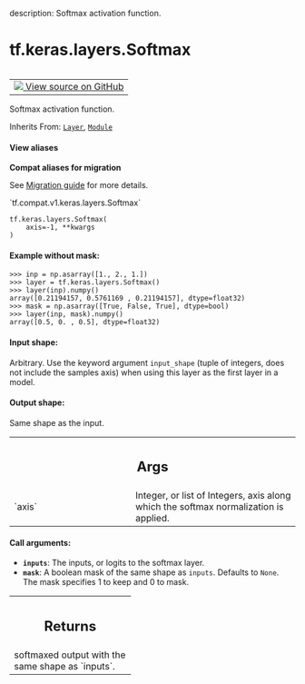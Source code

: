 description: Softmax activation function.

<div itemscope itemtype="http://developers.google.com/ReferenceObject">
<meta itemprop="name" content="tf.keras.layers.Softmax" />
<meta itemprop="path" content="Stable" />
<meta itemprop="property" content="__init__"/>
<meta itemprop="property" content="__new__"/>
</div>

# tf.keras.layers.Softmax

<!-- Insert buttons and diff -->

<table class="tfo-notebook-buttons tfo-api nocontent" align="left">
<td>
  <a target="_blank" href="https://github.com/keras-team/keras/tree/v2.9.0/keras/layers/activation/softmax.py#L43-L108">
    <img src="https://www.tensorflow.org/images/GitHub-Mark-32px.png" />
    View source on GitHub
  </a>
</td>
</table>



Softmax activation function.

Inherits From: [`Layer`](../../../tf/keras/layers/Layer.md), [`Module`](../../../tf/Module.md)

<section class="expandable">
  <h4 class="showalways">View aliases</h4>
  <p>
<b>Compat aliases for migration</b>
<p>See
<a href="https://www.tensorflow.org/guide/migrate">Migration guide</a> for
more details.</p>
<p>`tf.compat.v1.keras.layers.Softmax`</p>
</p>
</section>

<pre class="devsite-click-to-copy prettyprint lang-py tfo-signature-link">
<code>tf.keras.layers.Softmax(
    axis=-1, **kwargs
)
</code></pre>



<!-- Placeholder for "Used in" -->


#### Example without mask:



```
>>> inp = np.asarray([1., 2., 1.])
>>> layer = tf.keras.layers.Softmax()
>>> layer(inp).numpy()
array([0.21194157, 0.5761169 , 0.21194157], dtype=float32)
>>> mask = np.asarray([True, False, True], dtype=bool)
>>> layer(inp, mask).numpy()
array([0.5, 0. , 0.5], dtype=float32)
```

#### Input shape:

Arbitrary. Use the keyword argument `input_shape`
(tuple of integers, does not include the samples axis)
when using this layer as the first layer in a model.



#### Output shape:

Same shape as the input.



<!-- Tabular view -->
 <table class="responsive fixed orange">
<colgroup><col width="214px"><col></colgroup>
<tr><th colspan="2"><h2 class="add-link">Args</h2></th></tr>

<tr>
<td>
`axis`
</td>
<td>
Integer, or list of Integers, axis along which the softmax
normalization is applied.
</td>
</tr>
</table>



#### Call arguments:


* <b>`inputs`</b>: The inputs, or logits to the softmax layer.
* <b>`mask`</b>: A boolean mask of the same shape as `inputs`. Defaults to `None`. The
  mask specifies 1 to keep and 0 to mask.


<!-- Tabular view -->
 <table class="responsive fixed orange">
<colgroup><col width="214px"><col></colgroup>
<tr><th colspan="2"><h2 class="add-link">Returns</h2></th></tr>
<tr class="alt">
<td colspan="2">
softmaxed output with the same shape as `inputs`.
</td>
</tr>

</table>




